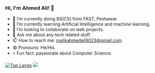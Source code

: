 ### Hi, I'm Ahmed Ali! 👋

- 🔭 I’m currently doing BS(CS) from FAST, Peshawar.
- 🌱 I’m currently learning Artificial Intelligence and machine learning.
- 👯 I’m looking to collaborate on web projects.
- 💬 Ask me about any tech related stuff.
- 📫 How to reach me: malikahmedali9023@gmail.com
- 😄 Pronouns: He/His
- ⚡ Fun fact: passionate about Computer Science. 


[![Top Langs](https://github-readme-stats.vercel.app/api/top-langs/?username=MalikAhmedAli&&text_color=daf7dc&bg_color=151515)](https://github.com/anuraghazra/github-readme-stats)      <img src="https://github-readme-stats.vercel.app/api?username=MalikAhmedAli&&show_icons=true&title_color=ffffff&icon_color=bb2acf&text_color=daf7dc&bg_color=151515">

